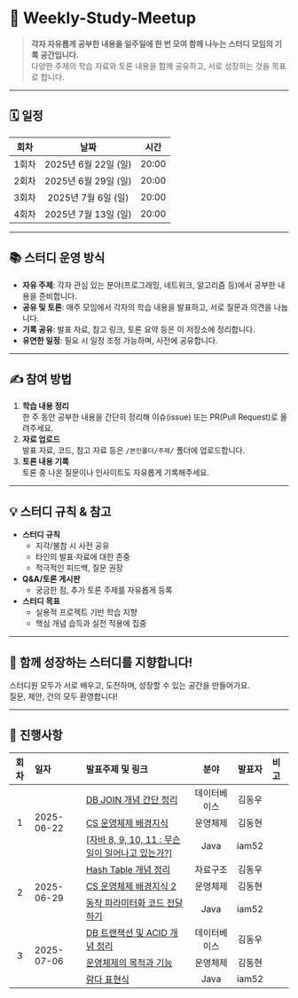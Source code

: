 # 🌟 Weekly-Study-Meetup

> **각자 자유롭게 공부한 내용을 일주일에 한 번 모여 함께 나누는 스터디 모임의 기록 공간입니다.**  
> 다양한 주제의 학습 자료와 토론 내용을 함께 공유하고, 서로 성장하는 것을 목표로 합니다.

---

## 🗓️ 일정

| 회차  | 날짜                  | 시간    |
|:-----:|:---------------------:|:-------:|
| 1회차 | 2025년 6월 22일 (일)  | 20:00   |
| 2회차 | 2025년 6월 29일 (일)  | 20:00   |
| 3회차 | 2025년 7월 6일 (일)   | 20:00   |
| 4회차 | 2025년 7월 13일 (일)  | 20:00   |

---

## 📚 스터디 운영 방식

- **자유 주제**: 각자 관심 있는 분야(프로그래밍, 네트워크, 알고리즘 등)에서 공부한 내용을 준비합니다.
- **공유 및 토론**: 매주 모임에서 각자의 학습 내용을 발표하고, 서로 질문과 의견을 나눕니다.
- **기록 공유**: 발표 자료, 참고 링크, 토론 요약 등은 이 저장소에 정리합니다.
- **유연한 일정**: 필요 시 일정 조정 가능하며, 사전에 공유합니다.

---

## ✍️ 참여 방법

1. **학습 내용 정리**  
   한 주 동안 공부한 내용을 간단히 정리해 이슈(issue) 또는 PR(Pull Request)로 올려주세요.
2. **자료 업로드**  
   발표 자료, 코드, 참고 자료 등은 `/본인폴더/주제/` 폴더에 업로드합니다.
3. **토론 내용 기록**  
   토론 중 나온 질문이나 인사이트도 자유롭게 기록해주세요.

---

## 💡 스터디 규칙 & 참고

- **스터디 규칙**
  - 지각/불참 시 사전 공유
  - 타인의 발표·자료에 대한 존중
  - 적극적인 피드백, 질문 권장
- **Q&A/토론 게시판**
  - 궁금한 점, 추가 토론 주제를 자유롭게 등록
- **스터디 목표**
  - 실용적 프로젝트 기반 학습 지향
  - 핵심 개념 습득과 실전 적용에 집중

---

## 🙌 함께 성장하는 스터디를 지향합니다!

스터디원 모두가 서로 배우고, 도전하며, 성장할 수 있는 공간을 만들어가요.  
질문, 제안, 건의 모두 환영합니다!

---

## 📝 진행사항 

<table>
  <thead>
    <tr>
      <th style="text-align: center;">회차</th>
      <th style="text-align: left;">일자</th>
      <th style="text-align: left;">발표주제 및 링크</th>
      <th style="text-align: center;">분야</th>
      <th style="text-align: center;">발표자</th>
      <th style="text-align: left;">비고</th>
    </tr>
  </thead>
  <tbody>
    <!-- 1회차 그룹 (총 3줄) -->
    <tr>
      <td rowspan="3" style="text-align: center; vertical-align: middle;">1</td>
      <td rowspan="3" style="text-align: left; vertical-align: middle;">2025-06-22</td>
      <td style="text-align: left;"><a href="https://dongwookim4343.tistory.com/2">DB JOIN 개념 간단 정리</a></td>
      <td style="text-align: center;">데이터베이스</td>
      <td style="text-align: center;">김동우</td>
      <td style="text-align: left;"></td>
    </tr>
    <tr>
      <!-- 1회차의 두 번째 줄 회차, 일자 칸 생략-->
      <td style="text-align: left;"><a href="https://github.com/Technology-Research-Lab/Weekly-Study-Meetup/blob/main/donghyun/backgroundofoperatingsystem/backgroud/background_1.md">CS 운영체제 배경지식</td>
      <td style="text-align: center;">운영체제</td>
      <td style="text-align: center;">김동현</td>
      <td style="text-align: left;"></td>
    </tr>
    <tr>
      <!-- 1회차의 세 번째 줄  -->
      <td style="text-align: left;"><a href="https://github.com/Technology-Research-Lab/Weekly-Study-Meetup/blob/main/ois/ModernJavaInAction/Chapter1.md">[자바 8, 9, 10, 11 : 무슨 일이 일어나고 있는가?]</td>
      <td style="text-align: center;">Java</td>
      <td style="text-align: center;">iam52</td>
      <td style="text-align: left;"></td>
    </tr>
    <!-- 2회차 그룹 (총 3줄) -->
    <tr>
      <td rowspan="3" style="text-align: center; vertical-align: middle;">2</td>
      <td rowspan="3" style="text-align: left; vertical-align: middle;">2025-06-29</td>
      <td style="text-align: left;"><a href="https://dongwookim4343.tistory.com/3">Hash Table 개념 정리</a></td>
      <td style="text-align: center;">자료구조</td>
      <td style="text-align: center;">김동우</td>
      <td style="text-align: left;"></td>
    </tr>
    <tr>
      <!-- 2회차의 두 번째 줄 회차, 일자 칸 생략-->
      <td style="text-align: left;"><a href="https://github.com/Technology-Research-Lab/Weekly-Study-Meetup/blob/main/donghyun/backgroundofoperatingsystem/backgroud/background_2.md">CS 운영체제 배경지식 2</td>
      <td style="text-align: center;">운영체제</td>
      <td style="text-align: center;">김동현</td>
      <td style="text-align: left;"></td>
    </tr>
    <tr>
      <!-- 2회차의 세 번째 줄 회차, 일자 칸 생략-->
      <td style="text-align: left;"><a href="https://github.com/Technology-Research-Lab/Weekly-Study-Meetup/blob/main/ois/ModernJavaInAction/Chapter2.md">동작 파라미터화 코드 전달하기</td>
      <td style="text-align: center;">Java</td>
      <td style="text-align: center;">iam52</td>
      <td style="text-align: left;"></td>
    </tr>
     <!-- 3회차 그룹 (총 3줄) -->
    <tr>
      <td rowspan="3" style="text-align: center; vertical-align: middle;">3</td>
      <td rowspan="3" style="text-align: left; vertical-align: middle;">2025-07-06</td>
      <td style="text-align: left;"><a href="https://dongwookim4343.tistory.com/2">DB 트랜잭션 및 ACID 개념 정리</a></td>
      <td style="text-align: center;">데이터베이스</td>
      <td style="text-align: center;">김동우</td>
      <td style="text-align: left;"></td>
    </tr>
    <tr>
      <!-- 3회차의 두 번째 줄 회차, 일자 칸 생략-->
      <td style="text-align: left;"><a href="https://github.com/Technology-Research-Lab/Weekly-Study-Meetup/blob/main/donghyun/backgroundofoperatingsystem/os/os(1).md">운영체제의 목적과 기능</td>
      <td style="text-align: center;">운영체제</td>
      <td style="text-align: center;">김동현</td>
      <td style="text-align: left;"></td>
    </tr>
    <tr>
      <!-- 3회차의 세 번째 줄 회차, 일자 칸 생략-->
      <td style="text-align: left;"><a href="https://github.com/Technology-Research-Lab/Weekly-Study-Meetup/blob/main/ois/ModernJavaInAction/Chapter3.md">람다 표현식</td>
      <td style="text-align: center;">Java</td>
      <td style="text-align: center;">iam52</td>
      <td style="text-align: left;"></td>
    </tr>
  </tbody>
</table>
